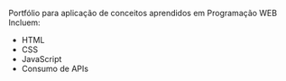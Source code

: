 Portfólio para aplicação de conceitos aprendidos em Programação WEB
Incluem:
- HTML
- CSS
- JavaScript
- Consumo de APIs
